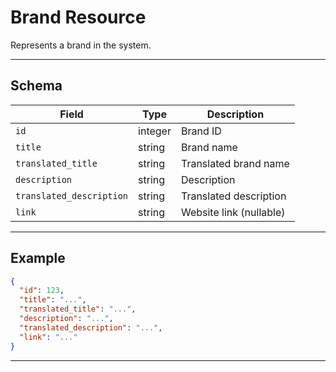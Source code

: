 # Brand Resource

Represents a brand in the system.


---

## Schema
| Field                  | Type    | Description                |
|------------------------|---------|----------------------------|
| `id`                   | integer | Brand ID                   |
| `title`                | string  | Brand name                 |
| `translated_title`     | string  | Translated brand name      |
| `description`          | string  | Description                |
| `translated_description`| string  | Translated description     |
| `link`                 | string  | Website link (nullable)    |

---

## Example
```json
{
  "id": 123,
  "title": "...",
  "translated_title": "...",
  "description": "...",
  "translated_description": "...",
  "link": "..."
}
```

---
